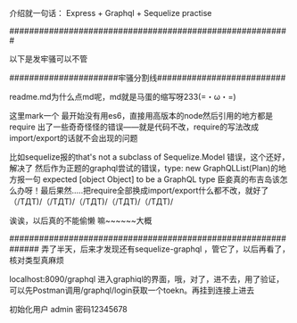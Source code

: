 
介绍就一句话：     Express + Graphql + Sequelize  practise

#########################################################

以下是发牢骚可以不管

######################牢骚分割线##########################

readme.md为什么点md呢，md就是马蛋的缩写呀233(=・ω・=)

这里mark一个
最开始没有用es6，直接用高版本的node然后引用的地方都是require
出了一些奇奇怪怪的错误——就是代码不改，require的写法改成import/export的话就不会出现的问题

比如sequelize报的that's not a subclass of Sequelize.Model 错误，这个还好，解决了
然后作为正题的graphql尝试的错误，type: new GraphQLList(Plan)的地方报一句 expected [object Object] to be a GraphQL type
臣妾真的布吉岛该怎么办呀！最后果然.....把require全部换成import/export什么都不改，就好了（/TДT)/（/TДT)/（/TДT)/（/TДT)/（/TДT)/

诶诶，以后真的不能偷懒
嘛~~~~~~大概

##############################################################
弄了半天，后来才发现还有sequelize-graphql ，管它了，以后再看了，核对类型真麻烦

localhost:8090/graphql 进入graphiql的界面，哦，对了，进不去，用了验证，可以先Postman调用/graphql/login获取一个toekn。再挂到连接上进去

初始化用户  admin   密码12345678
